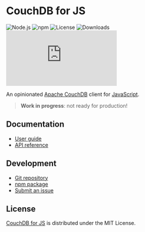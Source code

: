 # CouchDB for JS
![Node.js](https://badgen.net/npm/node/@cedx/couchdb) ![npm](https://badgen.net/npm/v/@cedx/couchdb) ![License](https://badgen.net/npm/license/@cedx/couchdb) ![Downloads](https://badgen.net/npm/dt/@cedx/couchdb) ![Coverage](https://badgen.net/codecov/c/github/cedx/couchdb.js)

An opinionated [Apache CouchDB](https://couchdb.apache.org) client for [JavaScript](https://developer.mozilla.org/docs/Web/JavaScript).

> **Work in progress**: not ready for production!

## Documentation
- [User guide](https://cedx.github.io/couchdb.js)
- [API reference](https://cedx.github.io/couchdb.js/api)

## Development
- [Git repository](https://github.com/cedx/couchdb.js)
- [npm package](https://www.npmjs.com/package/@cedx/couchdb)
- [Submit an issue](https://github.com/cedx/couchdb.js/issues)

## License
[CouchDB for JS](https://github.com/cedx/couchdb.js) is distributed under the MIT License.
